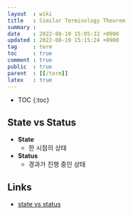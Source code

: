 ```yaml
---
layout  : wiki
title   : Similar Terminology Theorem
summary : 
date    : 2022-08-19 15:05:32 +0900
updated : 2022-08-19 15:15:24 +0900
tag     : term
toc     : true
comment : true
public  : true
parent  : [[/term]]
latex   : true
---
```

* TOC
{:toc}

## State vs Status

- __State__
  - 한 시점의 상태
- __Status__
  - 경과가 진행 중인 상태

## Links

- [state vs status](https://english.stackexchange.com/questions/12958/status-vs-state)